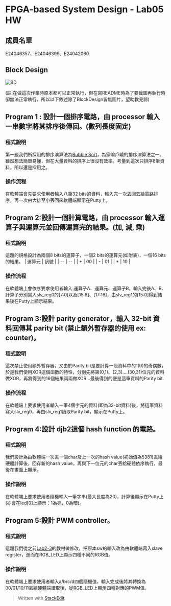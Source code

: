 ﻿# FPGA-based System Design - Lab05 HW
## 成員名單
E24046357、E24046399、E24042060
## Block Design

![BD](/image/blockdesign.JPG)

(註:在做這次作業時原本都可以正常執行，但在寫README時為了要截圖再執行時卻無法正常執行，所以以下敘述除了BlockDesign皆無圖片，望助教見諒)
## Program 1 : 設計一個排序電路，由 processor 輸入一串數字將其排序後傳回。(數列長度固定)
### 程式說明
第一題我們所採用的排序演算法為[Bubble Sort](https://zh.wikipedia.org/wiki/%E5%86%92%E6%B3%A1%E6%8E%92%E5%BA%8F)，為家喻戶曉的排序演算法之一。雖然想法簡單易懂，但在大量資料的排序上很沒有效率。考量到這次只排序8筆資料，所以還是採用之。
### 操作流程
在軟體端會先要求使用者輸入八筆32 bits的資料，輸入完一次丟回去給電路排序，再一次由大排至小丟回來軟體端顯示在Putty上。
## Program 2:設計一個計算電路，由 processor 輸入運算子與運算元並回傳運算完的結果。(加, 減, 乘)
### 程式說明
這題的規格設計為兩個8 bits的運算子，一個2 bits的運算元(如附表)，一個16 bits的結果。
| 運算元 | 訊號 |
| -- | -- |
| + | 00 |
| - | 01 |
| * | 10 |

### 操作流程
在軟體端上會依序要求使用者輸入:運算子A、運算元、運算子B，輸入完後A、B、計算子分別寫入slv_reg0的[7:0]以及[15:8]、[17:16]，由slv_reg1的[15:0]得到結果後在Putty上顯示結果。
## Program 3:設計 parity generator，輸入 32-bit 資料回傳其 parity bit (**禁止額外暫存器的使用 ex: counter**)。
### 程式說明
這次禁止使用額外暫存器，又由於Parity bit是要計算一段資料中的1(0)的奇偶數，於是我們使用XOR這個函數的特性，分別先將第(0,1)、(2,3)....(30,31)位元的資料做XOR，再將得到的16個結果兩兩做XOR...最後得到的便是這筆資料的Parity bit.
### 操作流程
在軟體端上要求使用者輸入一筆4個字元的資料(即為32-bit資料)後，將這筆資料寫入slv_reg0，再由slv_reg1讀取Parity bit，顯示在Putty上。
## Program 4:設計 djb2這個 hash function 的電路。
### 程式說明
我們設計為由軟體端一次丟一個char及上一次的hash value(初始值為5381)丟給硬體計算後，回存新的hash value，再與下一位元的char丟給硬體依序執行，最後在畫面上顯示。
### 操作說明
在軟體端上要求使用者隨機輸入一筆字串(最大長度為20)，計算後顯示在Putty上(亦會在led[0]上顯示：1為亮，0為暗)。
## Program 5:設計 PWM controller。
### 程式說明
這題我們從之前[Lab2-3](https://github.com/ncku-vlsilab/FPGA_Design/tree/master/Lab02/Lab2-3)的教材做修改，把原本sw的輸入改為由軟體端寫入slave register，進而在RGB_LED上顯示四種不同的RGB值。
### 操作說明
在軟體端上要求使用者輸入a/b/c/d四個隨機值，輸入完成後將其轉換為00/01/10/11丟給硬體端讀取後，從RGB_LED上顯示四種對應的PWM值。


> Written with [StackEdit](https://stackedit.io/).
